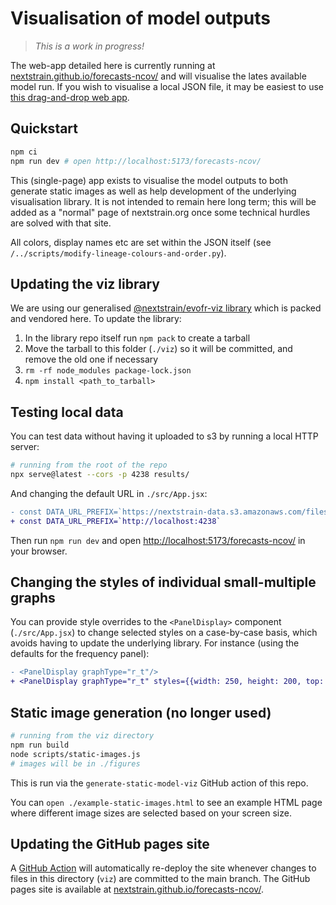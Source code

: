 # Visualisation of model outputs

> _This is a work in progress!_

The web-app detailed here is currently running at [nextstrain.github.io/forecasts-ncov/](https://nextstrain.github.io/forecasts-ncov/) and will visualise the lates available model run.
If you wish to visualise a local JSON file, it may be easiest to use [this drag-and-drop web app](https://nextstrain.github.io/forecasts-viz/).

## Quickstart

```bash
npm ci
npm run dev # open http://localhost:5173/forecasts-ncov/
```

This (single-page) app exists to visualise the model outputs to both generate static images as well as help development of the underlying visualisation library.
It is not intended to remain here long term; this will be added as a "normal" page of nextstrain.org once some technical hurdles are solved with that site.

All colors, display names etc are set within the JSON itself (see `/../scripts/modify-lineage-colours-and-order.py`).


## Updating the viz library

We are using our generalised [@nextstrain/evofr-viz library](https://github.com/nextstrain/forecasts-viz) which is packed and
vendored here. To update the library:

1. In the library repo itself run `npm pack` to create a tarball
2. Move the tarball to this folder (`./viz`) so it will be committed, and remove the old one if necessary
3. `rm -rf node_modules package-lock.json`
4. `npm install <path_to_tarball>`

## Testing local data

You can test data without having it uploaded to s3 by running a local HTTP server:

```bash
# running from the root of the repo
npx serve@latest --cors -p 4238 results/
```

And changing the default URL in `./src/App.jsx`:
```diff
- const DATA_URL_PREFIX=`https://nextstrain-data.s3.amazonaws.com/files/workflows/forecasts-ncov`
+ const DATA_URL_PREFIX=`http://localhost:4238`
```

Then run `npm run dev` and open [http://localhost:5173/forecasts-ncov/](http://localhost:5173/forecasts-ncov/) in your browser.

## Changing the styles of individual small-multiple graphs

You can provide style overrides to the `<PanelDisplay>` component (`./src/App.jsx`) to change selected styles on a case-by-case basis, which avoids having to update the underlying library. For instance (using the defaults for the frequency panel):

```diff
- <PanelDisplay graphType="r_t"/>
+ <PanelDisplay graphType="r_t" styles={{width: 250, height: 200, top: 5, right: 0, bottom: 20, left: 35}}/>
```

## Static image generation (no longer used)

```bash
# running from the viz directory
npm run build
node scripts/static-images.js
# images will be in ./figures
```

This is run via the `generate-static-model-viz` GitHub action of this repo.

You can `open ./example-static-images.html` to see an example HTML page where different image sizes are selected based on your screen size.

## Updating the GitHub pages site

A [GitHub Action](https://github.com/nextstrain/forecasts-ncov/blob/main/.github/workflows/deploy-viz-app.yaml) will automatically re-deploy the site whenever changes to files in this directory (`viz`) are committed to the main branch.
The GitHub pages site is available at [nextstrain.github.io/forecasts-ncov/](https://nextstrain.github.io/forecasts-ncov/).
